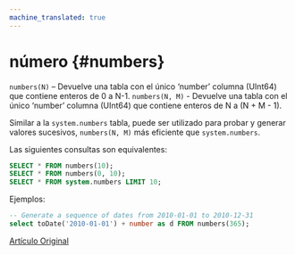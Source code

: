 ```yaml
---
machine_translated: true
---
```


# número {#numbers}

`numbers(N)` – Devuelve una tabla con el único ‘number’ columna (UInt64) que contiene enteros de 0 a N-1.
`numbers(N, M)` - Devuelve una tabla con el único ‘number’ columna (UInt64) que contiene enteros de N a (N + M - 1).

Similar a la `system.numbers` tabla, puede ser utilizado para probar y generar valores sucesivos, `numbers(N, M)` más eficiente que `system.numbers`.

Las siguientes consultas son equivalentes:

``` sql
SELECT * FROM numbers(10);
SELECT * FROM numbers(0, 10);
SELECT * FROM system.numbers LIMIT 10;
```

Ejemplos:

``` sql
-- Generate a sequence of dates from 2010-01-01 to 2010-12-31
select toDate('2010-01-01') + number as d FROM numbers(365);
```

[Artículo Original](https://clickhouse.tech/docs/es/query_language/table_functions/numbers/) <!--hide-->
